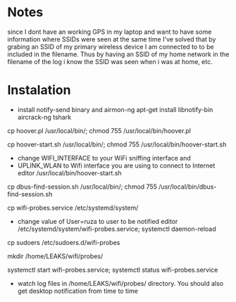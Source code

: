 # Notes
since I dont have an working GPS in my laptop and want to have some information where SSIDs were seen at the same time I've solved that by grabing an SSID of my primary wireless device I am connected to to be included in the filename. Thus by having an SSID of my home network in the filename of the log i know the SSID was seen when i was at home, etc.

# Instalation
* install notify-send binary and airmon-ng
apt-get install libnotify-bin aircrack-ng tshark

cp hoover.pl /usr/local/bin/;
chmod 755 /usr/local/bin/hoover.pl

cp hoover-start.sh /usr/local/bin/;
chmod 755 /usr/local/bin/hoover-start.sh
* change WIFI_INTERFACE to your WiFi sniffing interface and
* UPLINK_WLAN to Wifi interface you are using to connect to Internet 
editor /usr/local/bin/hoover-start.sh 

cp dbus-find-session.sh /usr/local/bin/;
chmod 755 /usr/local/bin/dbus-find-session.sh

cp wifi-probes.service /etc/systemd/system/
* change value of User=ruza to user to be notified
editor /etc/systemd/system/wifi-probes.service;
systemctl daemon-reload

cp sudoers /etc/sudoers.d/wifi-probes

mkdir /home/LEAKS/wifi/probes/

systemctl start wifi-probes.service;
systemctl status wifi-probes.service

* watch log files in /home/LEAKS/wifi/probes/ directory. You should also get desktop notification from time to time
